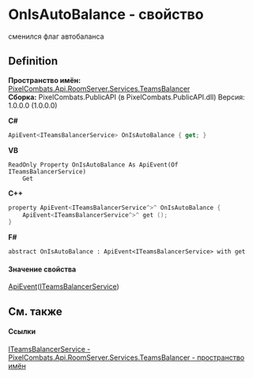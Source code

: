 # OnIsAutoBalance - свойство


сменился флаг автобаланса



## Definition
**Пространство имён:** <a href="29225826-e846-6ef7-47e2-38181c092c4d">PixelCombats.Api.RoomServer.Services.TeamsBalancer</a>  
**Сборка:** PixelCombats.PublicAPI (в PixelCombats.PublicAPI.dll) Версия: 1.0.0.0 (1.0.0.0)

**C#**
``` C#
ApiEvent<ITeamsBalancerService> OnIsAutoBalance { get; }
```
**VB**
``` VB
ReadOnly Property OnIsAutoBalance As ApiEvent(Of ITeamsBalancerService)
	Get
```
**C++**
``` C++
property ApiEvent<ITeamsBalancerService^>^ OnIsAutoBalance {
	ApiEvent<ITeamsBalancerService^>^ get ();
}
```
**F#**
``` F#
abstract OnIsAutoBalance : ApiEvent<ITeamsBalancerService> with get
```



#### Значение свойства
<a href="09cd41c4-e05d-d749-d641-73ffdf39afc5">ApiEvent</a>(<a href="a8474e98-9d12-f674-104f-94d126e19ea5">ITeamsBalancerService</a>)

## См. также


#### Ссылки
<a href="a8474e98-9d12-f674-104f-94d126e19ea5">ITeamsBalancerService - </a>  
<a href="29225826-e846-6ef7-47e2-38181c092c4d">PixelCombats.Api.RoomServer.Services.TeamsBalancer - пространство имён</a>  
